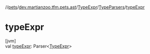 //[pets](../../../../index.md)/[dev.martianzoo.tfm.pets.ast](../../index.md)/[TypeExpr](../index.md)/[TypeParsers](index.md)/[typeExpr](type-expr.md)

# typeExpr

[jvm]\
val [typeExpr](type-expr.md): Parser&lt;[TypeExpr](../index.md)&gt;
